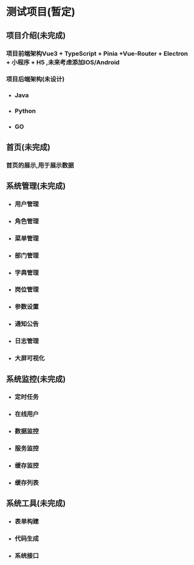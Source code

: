 # 测试项目(暂定)

## 项目介绍(未完成)

### 项目前端架构Vue3 + TypeScript + Pinia +Vue-Router + Electron + 小程序 + H5 ,未来考虑添加IOS/Android

### 项目后端架构(未设计)

- ### Java

- ### Python

- ### GO

## 首页(未完成)

### 首页的展示,用于展示数据

## 系统管理(未完成)

- ### 用户管理

- ### 角色管理

- ### 菜单管理

- ### 部门管理

- ### 字典管理

- ### 岗位管理

- ### 参数设置

- ### 通知公告

- ### 日志管理

- ### 大屏可视化

## 系统监控(未完成)

- ### 定时任务

- ### 在线用户

- ### 数据监控

- ### 服务监控

- ### 缓存监控

- ### 缓存列表

## 系统工具(未完成)

- ### 表单构建

- ### 代码生成

- ### 系统接口
